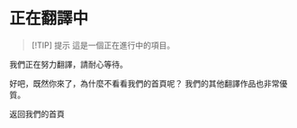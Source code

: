 <script setup>
import ButtonComponent from '../.vitepress/theme/components/ButtonComponent.vue'
</script>
# 正在翻譯中

> [!TIP] 提示
> 這是一個正在進行中的項目。

我們正在努力翻譯，請耐心等待。

好吧，既然你來了，為什麼不看看我們的首頁呢？ 我們的其他翻譯作品也非常優質。

<div style="display: flex;">
  <ButtonComponent link="/">返回我們的首頁</ButtonComponent>
</div>

